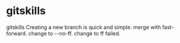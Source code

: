 # gitskills
gitskills
Creating a new branch is quick and simple.
merge with fast-forward.
change to --no-ff.
change to ff failed.